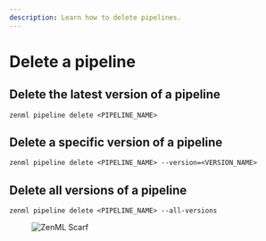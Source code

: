 ```yaml
---
description: Learn how to delete pipelines.
---
```


# Delete a pipeline

## Delete the latest version of a pipeline

```shell
zenml pipeline delete <PIPELINE_NAME>
```

## Delete a specific version of a pipeline

```shell
zenml pipeline delete <PIPELINE_NAME> --version=<VERSION_NAME>
```

## Delete all versions of a pipeline

```shell
zenml pipeline delete <PIPELINE_NAME> --all-versions
```

<figure><img src="https://static.scarf.sh/a.png?x-pxid=f0b4f458-0a54-4fcd-aa95-d5ee424815bc" alt="ZenML Scarf"><figcaption></figcaption></figure>
